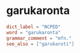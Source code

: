 # garukaronta

``` toml
dict_label = "NCPED"
word = "garukaronta"
grammar_comment = "mfn."
see_also = ["garukaroti"]
```

